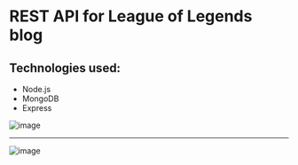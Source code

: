 <h1>REST API for League of Legends blog</h1>
 
## Technologies used:
- Node.js
- MongoDB
- Express

![image](https://user-images.githubusercontent.com/80677312/234567668-1c394643-0694-4d19-8cea-6b5593949d7d.png)
_____
![image](https://user-images.githubusercontent.com/80677312/234568193-c5a32bff-6f86-4d01-a9dc-a8e9d3a40194.png)


